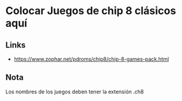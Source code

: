 # Colocar Juegos de chip 8 clásicos aquí

## Links

- https://www.zophar.net/pdroms/chip8/chip-8-games-pack.html

## Nota

Los nombres de los juegos deben tener la extensión .ch8